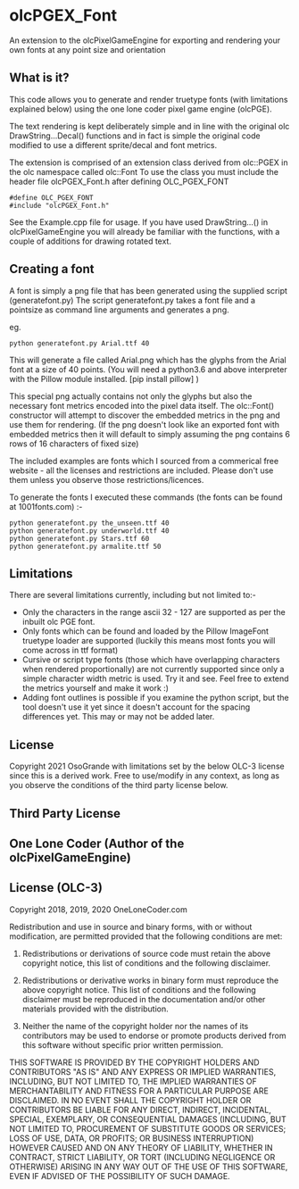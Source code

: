 # olcPGEX_Font
An extension to the olcPixelGameEngine for exporting and rendering your own fonts at any point size and orientation


## What is it?

This code allows you to generate and render truetype fonts (with limitations explained below) using the one lone coder pixel game engine (olcPGE).

The text rendering is kept deliberately simple and in line with the original olc DrawString...Decal() functions and in fact is simple the original code modified to use
a different sprite/decal and font metrics.

The extension is comprised of an extension class derived from olc::PGEX in the olc namespace called olc::Font
To use the class you must include the header file olcPGEX_Font.h after defining OLC_PGEX_FONT

```
#define OLC_PGEX_FONT
#include "olcPGEX_Font.h"
```

See the Example.cpp file for usage. If you have used DrawString...() in olcPixelGameEngine you will already be familiar with the functions, with a couple of additions for drawing rotated text.


## Creating a font

A font is simply a png file that has been generated using the supplied script (generatefont.py) 
The script generatefont.py takes a font file and a pointsize as command line arguments and generates a png.

eg. 
```
python generatefont.py Arial.ttf 40
```

This will generate a file called Arial.png which has the glyphs from the Arial font at a size of 40 points.
(You will need a python3.6 and above interpreter with the Pillow module installed. [pip install pillow] )

This special png actually contains not only the glyphs but also the necessary font metrics encoded into the pixel data itself.
The olc::Font() constructor will attempt to discover the embedded metrics in the png and use them for rendering.
(If the png doesn't look like an exported font with embedded metrics then it will default to simply assuming the png contains 6 rows of 16 characters of fixed size)

The included examples are fonts which I sourced from a commerical free website - all the licenses and restrictions are included. Please don't use them unless you observe those restrictions/licences.

To generate the fonts I executed these commands (the fonts can be found at 1001fonts.com) :-

```
python generatefont.py the_unseen.ttf 40
python generatefont.py underworld.ttf 40
python generatefont.py Stars.ttf 60
python generatefont.py armalite.ttf 50
```



## Limitations

There are several limitations currently, including but not limited to:-

* Only the characters in the range ascii 32 - 127 are supported as per the inbuilt olc PGE font.
* Only fonts which can be found and loaded by the Pillow ImageFont truetype loader are supported (luckily this means most fonts you will come across in ttf format)
* Cursive or script type fonts (those which have overlapping characters when rendered proportionally) are not currently supported since only a simple character width metric is used. Try it and see. Feel free to extend the metrics yourself and make it work :)
* Adding font outlines is possible if you examine the python script, but the tool doesn't use it yet since it doesn't account for the spacing differences yet. This may or may not be added later.



## License

Copyright 2021 OsoGrande with limitations set by the below OLC-3 license since this is a derived work.
Free to use/modify in any context, as long as you observe the conditions of the third party license below.


## Third Party License
## One Lone Coder (Author of the olcPixelGameEngine)

## License (OLC-3)

Copyright 2018, 2019, 2020 OneLoneCoder.com

Redistribution and use in source and binary forms, with or without 
modification, are permitted provided that the following conditions 
are met:

1. Redistributions or derivations of source code must retain the above 
   copyright notice, this list of conditions and the following disclaimer.

2. Redistributions or derivative works in binary form must reproduce 
   the above copyright notice. This list of conditions and the following 
   disclaimer must be reproduced in the documentation and/or other 
   materials provided with the distribution.

3. Neither the name of the copyright holder nor the names of its 
   contributors may be used to endorse or promote products derived 
   from this software without specific prior written permission.
    
THIS SOFTWARE IS PROVIDED BY THE COPYRIGHT HOLDERS AND CONTRIBUTORS 
"AS IS" AND ANY EXPRESS OR IMPLIED WARRANTIES, INCLUDING, BUT NOT 
LIMITED TO, THE IMPLIED WARRANTIES OF MERCHANTABILITY AND FITNESS FOR 
A PARTICULAR PURPOSE ARE DISCLAIMED. IN NO EVENT SHALL THE COPYRIGHT 
HOLDER OR CONTRIBUTORS BE LIABLE FOR ANY DIRECT, INDIRECT, INCIDENTAL, 
SPECIAL, EXEMPLARY, OR CONSEQUENTIAL DAMAGES (INCLUDING, BUT NOT 
LIMITED TO, PROCUREMENT OF SUBSTITUTE GOODS OR SERVICES; LOSS OF USE, 
DATA, OR PROFITS; OR BUSINESS INTERRUPTION) HOWEVER CAUSED AND ON ANY 
THEORY OF LIABILITY, WHETHER IN CONTRACT, STRICT LIABILITY, OR TORT 
(INCLUDING NEGLIGENCE OR OTHERWISE) ARISING IN ANY WAY OUT OF THE USE
OF THIS SOFTWARE, EVEN IF ADVISED OF THE POSSIBILITY OF SUCH DAMAGE.
